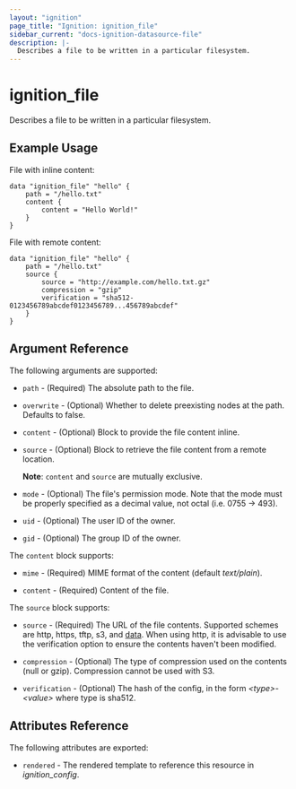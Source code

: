 ```yaml
---
layout: "ignition"
page_title: "Ignition: ignition_file"
sidebar_current: "docs-ignition-datasource-file"
description: |-
  Describes a file to be written in a particular filesystem.
---
```


# ignition\_file

Describes a file to be written in a particular filesystem.

## Example Usage

File with inline content:

```hcl
data "ignition_file" "hello" {
	path = "/hello.txt"
	content {
		content = "Hello World!"
	}
}
```

File with remote content:

```hcl
data "ignition_file" "hello" {
	path = "/hello.txt"
	source {
		source = "http://example.com/hello.txt.gz"
		compression = "gzip"
		verification = "sha512-0123456789abcdef0123456789...456789abcdef"
	}
}
```

## Argument Reference

The following arguments are supported:

* `path` - (Required) The absolute path to the file.

* `overwrite` - (Optional) Whether to delete preexisting nodes at the path. Defaults to false.

* `content` - (Optional) Block to provide the file content inline.

* `source` - (Optional) Block to retrieve the file content from a remote location.

	__Note__: `content` and `source` are mutually exclusive.

* `mode` - (Optional) The file's permission mode. Note that the mode must be properly specified as a decimal value, not octal (i.e. 0755 -> 493).

* `uid` - (Optional) The user ID of the owner.

* `gid` - (Optional) The group ID of the owner.

The `content` block supports:

* `mime` - (Required) MIME format of the content (default _text/plain_).

* `content` - (Required) Content of the file.

The `source` block supports:

* `source` - (Required) The URL of the file contents. Supported schemes are http, https, tftp, s3, and [data][rfc2397]. When using http, it is advisable to use the verification option to ensure the contents haven't been modified.

* `compression` - (Optional) The type of compression used on the contents (null or gzip). Compression cannot be used with S3.

* `verification` - (Optional) The hash of the config, in the form _\<type\>-\<value\>_ where type is sha512.

## Attributes Reference

The following attributes are exported:

* `rendered` - The rendered template to reference this resource in _ignition_config_.

[rfc2397]: https://tools.ietf.org/html/rfc2397
